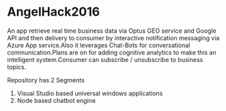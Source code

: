 # AngelHack2016

An app retrieve real time business data via Optus GEO service and Google API and then delivery to consumer by interactive notification messaging via Azure App service.Also it leverages Chat-Bots for conversational communication.Plans are on for adding cognitive analytics to make this an intelligent system.Consumer can subscribe / unsubscribe to business topics.


Repository has 2 Segments 

1) Visual Studio based universal windows applications
2) Node based chatbot engine
